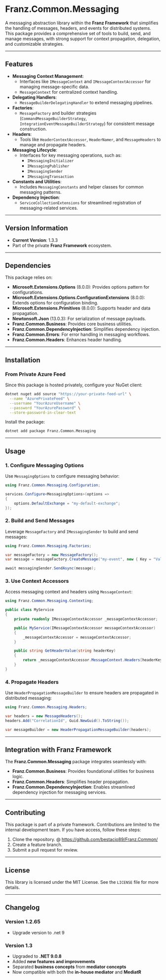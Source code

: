 ﻿# **Franz.Common.Messaging**

A messaging abstraction library within the **Franz Framework** that simplifies the handling of messages, headers, and events for distributed systems. This package provides a comprehensive set of tools to build, send, and manage messages, with strong support for context propagation, delegation, and customizable strategies.

---

## **Features**

- **Messaging Context Management**:
  - Interfaces like `IMessageContext` and `IMessageContextAccessor` for managing message-specific data.
  - `MessageContext` for centralized context handling.
- **Delegating Handlers**:
  - `MessageBuilderDelegatingHandler` to extend messaging pipelines.
- **Factories**:
  - `MessageFactory` and builder strategies (`CommandMessageBuilderStrategy`, `IntegrationEventMessageBuilderStrategy`) for consistent message construction.
- **Headers**:
  - Tools like `HeaderContextAccessor`, `HeaderNamer`, and `MessageHeaders` to manage and propagate headers.
- **Messaging Lifecycle**:
  - Interfaces for key messaging operations, such as:
    - `IMessagingInitializer`
    - `IMessagingPublisher`
    - `IMessagingSender`
    - `IMessagingTransaction`
- **Constants and Utilities**:
  - Includes `MessagingConstants` and helper classes for common messaging patterns.
- **Dependency Injection**:
  - `ServiceCollectionExtensions` for streamlined registration of messaging-related services.

---

## **Version Information**

- **Current Version**: 1.3.3
- Part of the private **Franz Framework** ecosystem.

---

## **Dependencies**

This package relies on:
- **Microsoft.Extensions.Options** (8.0.0): Provides options pattern for configurations.
- **Microsoft.Extensions.Options.ConfigurationExtensions** (8.0.0): Extends options for configuration binding.
- **Microsoft.Extensions.Primitives** (8.0.0): Supports header and data propagation.
- **Newtonsoft.Json** (13.0.3): For serialization of message payloads.
- **Franz.Common.Business**: Provides core business utilities.
- **Franz.Common.DependencyInjection**: Simplifies dependency injection.
- **Franz.Common.Errors**: For error handling in messaging workflows.
- **Franz.Common.Headers**: Enhances header handling.

---

## **Installation**

### **From Private Azure Feed**
Since this package is hosted privately, configure your NuGet client:

```bash
dotnet nuget add source "https://your-private-feed-url" \
  --name "AzurePrivateFeed" \
  --username "YourAzureUsername" \
  --password "YourAzurePassword" \
  --store-password-in-clear-text
```

Install the package:

```bash
dotnet add package Franz.Common.Messaging  
```

---

## **Usage**

### **1. Configure Messaging Options**

Use `MessagingOptions` to configure messaging behavior:

```csharp
using Franz.Common.Messaging.Configuration;

services.Configure<MessagingOptions>(options =>
{
    options.DefaultExchange = "my-default-exchange";
});
```

### **2. Build and Send Messages**

Leverage `MessageFactory` and `IMessagingSender` to build and send messages:

```csharp
using Franz.Common.Messaging.Factories;

var messageFactory = new MessageFactory();
var message = messageFactory.CreateMessage("my-event", new { Key = "Value" });

await messagingSender.SendAsync(message);
```

### **3. Use Context Accessors**

Access messaging context and headers using `MessageContext`:

```csharp
using Franz.Common.Messaging.Contexting;

public class MyService
{
    private readonly IMessageContextAccessor _messageContextAccessor;

    public MyService(IMessageContextAccessor messageContextAccessor)
    {
        _messageContextAccessor = messageContextAccessor;
    }

    public string GetHeaderValue(string headerKey)
    {
        return _messageContextAccessor.MessageContext.Headers[headerKey];
    }
}
```

### **4. Propagate Headers**

Use `HeaderPropagationMessageBuilder` to ensure headers are propagated in distributed messaging:

```csharp
using Franz.Common.Messaging.Headers;

var headers = new MessageHeaders();
headers.Add("CorrelationId", Guid.NewGuid().ToString());

var messageBuilder = new HeaderPropagationMessageBuilder(headers);
```

---

## **Integration with Franz Framework**

The **Franz.Common.Messaging** package integrates seamlessly with:
- **Franz.Common.Business**: Provides foundational utilities for business logic.
- **Franz.Common.Headers**: Simplifies header propagation.
- **Franz.Common.DependencyInjection**: Enables streamlined dependency injection for messaging services.

---

## **Contributing**

This package is part of a private framework. Contributions are limited to the internal development team. If you have access, follow these steps:
1. Clone the repository. @ https://github.com/bestacio89/Franz.Common/
2. Create a feature branch.
3. Submit a pull request for review.

---

## **License**

This library is licensed under the MIT License. See the `LICENSE` file for more details.

---

## **Changelog**

### Version 1.2.65
- Upgrade version to .net 9


### Version 1.3
- Upgraded to **.NET 9.0.8**
- Added **new features and improvements**
- Separated **business concepts** from **mediator concepts**
- Now compatible with both the **in-house mediator** and **MediatR**